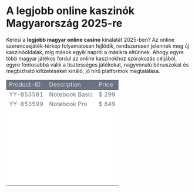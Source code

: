 <h1>A legjobb online kaszinók Magyarország 2025-re</h1>
Keresi a <strong>legjobb magyar online casino</strong> kínálatát 2025-ben? Az online szerencsejáték-térkép folyamatosan fejlődik, rendszeresen jelennek meg új kaszinóoldalak, míg mások egyik napról a másikra eltűnnek. Ahogy egyre több magyar játékos fordul az online kaszinókhoz szórakozás céljából, egyre fontosabbá válik a tisztességes játékokat, nagyvonalú bónuszokat és megbízható kifizetéseket kínáló, jó hírű platformok megtalálása.
<div class="relative overflow-hidden shadow-md rounded-lg">
    <table class="table-fixed w-full text-left">
        <thead class="uppercase bg-[#6b7280] text-[#e5e7eb]" style="background-color: #6b7280; color: #e5e7eb;">
            <tr>
                <td contenteditable="true" class="py-1 border border-gray-200 text-center  p-4">Product-ID</td>
                <td contenteditable="true" class="py-1 border border-gray-200 text-center  p-4">Description</td>
                <td contenteditable="true" class="py-1 border border-gray-200 text-center  p-4">Price</td>
            </tr>
        </thead>
        <tbody class="bg-white text-gray-500 bg-[#FFFFFF] text-[#6b7280]" style="background-color: #FFFFFF; color: #6b7280;">
            <tr class=" py-5">
                <td contenteditable="true" class=" py-5 border border-gray-200 text-center  p-4">YY-853581</td>
                <td contenteditable="true" class=" py-5 border border-gray-200 text-center  p-4">Notebook Basic</td>
                <td contenteditable="true" class=" py-5 border border-gray-200 text-center  p-4">$ 299</td>
            </tr>
            <tr class=" py-5">
                <td contenteditable="true" class=" py-5 border border-gray-200 text-center  p-4">YY-853599</td>
                <td contenteditable="true" class=" py-5 border border-gray-200 text-center  p-4">Notebook Pro</td>
                <td contenteditable="true" class=" py-5 border border-gray-200 text-center  p-4">$ 849</td>
            </tr>
            <tr class=" py-5">
                <td contenteditable="true" class=" py-5 border border-gray-200 text-center  p-4"></td>
                <td contenteditable="true" class=" py-5 border border-gray-200 text-center  p-4"></td>
                <td contenteditable="true" class=" py-5 border border-gray-200 text-center  p-4"></td>
            </tr>
            <tr class=" py-5">
                <td contenteditable="true" class=" py-5 border border-gray-200 text-center  p-4"></td>
                <td contenteditable="true" class=" py-5 border border-gray-200 text-center  p-4"></td>
                <td contenteditable="true" class=" py-5 border border-gray-200 text-center  p-4"></td>
            </tr>
            <tr class=" py-5">
                <td contenteditable="true" class=" py-5 border border-gray-200 text-center  p-4"></td>
                <td contenteditable="true" class=" py-5 border border-gray-200 text-center  p-4"></td>
                <td contenteditable="true" class=" py-5 border border-gray-200 text-center  p-4"></td>
            </tr>
            <tr class=" py-5">
                <td contenteditable="true" class=" py-5 border border-gray-200 text-center  p-4"></td>
                <td contenteditable="true" class=" py-5 border border-gray-200 text-center  p-4"></td>
                <td contenteditable="true" class=" py-5 border border-gray-200 text-center  p-4"></td>
            </tr>
            <tr class=" py-5">
                <td contenteditable="true" class=" py-5 border border-gray-200 text-center  p-4"></td>
                <td contenteditable="true" class=" py-5 border border-gray-200 text-center  p-4"></td>
                <td contenteditable="true" class=" py-5 border border-gray-200 text-center  p-4"></td>
            </tr>
            <tr class=" py-5">
                <td contenteditable="true" class=" py-5 border border-gray-200 text-center  p-4"></td>
                <td contenteditable="true" class=" py-5 border border-gray-200 text-center  p-4"></td>
                <td contenteditable="true" class=" py-5 border border-gray-200 text-center  p-4"></td>
            </tr>
            <tr class=" py-5">
                <td contenteditable="true" class=" py-5 border border-gray-200 text-center  p-4"></td>
                <td contenteditable="true" class=" py-5 border border-gray-200 text-center  p-4"></td>
                <td contenteditable="true" class=" py-5 border border-gray-200 text-center  p-4"></td>
            </tr>
            <tr class=" py-5">
                <td contenteditable="true" class=" py-5 border border-gray-200 text-center  p-4"></td>
                <td contenteditable="true" class=" py-5 border border-gray-200 text-center  p-4"></td>
                <td contenteditable="true" class=" py-5 border border-gray-200 text-center  p-4"></td>
            </tr>
        </tbody>
    </table>
</div>
 
